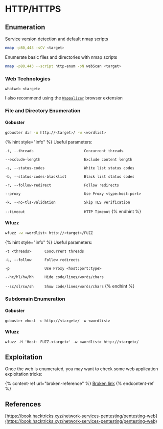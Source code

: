 # HTTP/HTTPS

## Enumeration

Service version detection and default nmap scripts

```bash
nmap -p80,443 -sCV <target>
```

Enumerate basic files and directories with nmap scripts

```bash
nmap -p80,443 --script http-enum -oN webScan <target>
```

### Web Technologies

```
whatweb <target>
```

I also recommend using the [`Wappalizer`](https://www.wappalyzer.com/apps/) browser extension

### File and Directory Enumeration

#### Gobuster

```bash
gobuster dir -u http://<target>/ -w <wordlist>
```

{% hint style="info" %}
Useful parameters:

`-t, --threads                       Concurrent threads`

`--exclude-length                    Exclude content length`

`-s, --status-codes                  White list status codes`

`-b, --status-codes-blacklist        Black list status codes`

`-r, --follow-redirect               Follow redirects`

`--proxy                             Use Proxy <type:host:port>`

`-k, --no-tls-validation             Skip TLS verification`

`--timeout                           HTTP Timeout`
{% endhint %}

#### Wfuzz

```bash
wfuzz -w <wordlist> http://<target>/FUZZ
```

{% hint style="info" %}
Useful parameters:

`-t <threads>      Concurrent threads`

`-L, --follow      Follow redirects`

`-p                Use Proxy <host:port:type>`

`--hc/hl/hw/hh     Hide code/lines/words/chars`

`--sc/sl/sw/sh     Show code/lines/words/chars`
{% endhint %}

### Subdomain Enumeration

#### Gobuster

```
gobuster vhost -u http://<target>/ -w <wordlist>
```

#### Wfuzz

```
wfuzz -H 'Host: FUZZ.<target>' -w <wordlist> http://<target>/
```

## Exploitation

Once the web is enumerated, you may want to check some web application exploitation tricks:

{% content-ref url="broken-reference" %}
[Broken link](broken-reference)
{% endcontent-ref %}

## References

[https://book.hacktricks.xyz/network-services-pentesting/pentesting-web](https://book.hacktricks.xyz/network-services-pentesting/pentesting-web)
